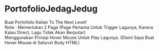 # PortofolioJedagJedug
Buat Portofolio Kalian To The Next Level!
<br> Note : Memerlukan 2 Page (Page Pertama Untuk Trigger Lagunya, Karena Kalau Direct, Lagu Tidak Akan Berputar)
<br> Menggunakan Prinsip Hover Mouse Untuk Play Lagunya. (Disini Saya Buat Hover Mouse di Seluruh Body HTML)
